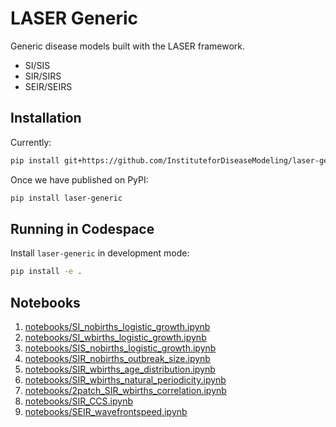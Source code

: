 # LASER Generic

Generic disease models built with the LASER framework.

- SI/SIS
- SIR/SIRS
- SEIR/SEIRS

## Installation

Currently:

```bash
pip install git+https://github.com/InstituteforDiseaseModeling/laser-generic.git@v0.0.0
```

Once we have published on PyPI:

```bash
pip install laser-generic
```


## Running in Codespace

Install `laser-generic` in development mode:
```bash
pip install -e .
```

## Notebooks

1. [notebooks/SI_nobirths_logistic_growth.ipynb](notebooks/SI_nobirths_logistic_growth.ipynb)
2. [notebooks/SI_wbirths_logistic_growth.ipynb](notebooks/SI_wbirths_logistic_growth.ipynb)
3. [notebooks/SIS_nobirths_logistic_growth.ipynb](notebooks/SIS_nobirths_logistic_growth.ipynb)
4. [notebooks/SIR_nobirths_outbreak_size.ipynb](notebooks/SIR_nobirths_outbreak_size.ipynb)
5. [notebooks/SIR_wbirths_age_distribution.ipynb](notebooks/SIR_wbirths_age_distribution.ipynb)
6. [notebooks/SIR_wbirths_natural_periodicity.ipynb](notebooks/SIR_wbirths_natural_periodicity.ipynb)
7. [notebooks/2patch_SIR_wbirths_correlation.ipynb](notebooks/2patch_SIR_wbirths_correlation.ipynb)
8. [notebooks/SIR_CCS.ipynb](notebooks/SIR_CCS.ipynb)
9. [notebooks/SEIR_wavefrontspeed.ipynb](notebooks/SEIR_wavefrontspeed.ipynb)
